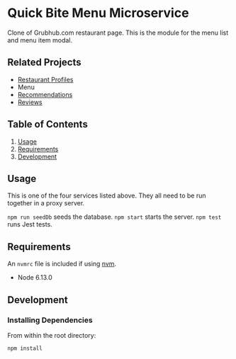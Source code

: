 # Quick Bite Menu Microservice

Clone of Grubhub.com restaurant page. This is the module for the menu list and menu item modal.

## Related Projects

  - [Restaurant Profiles](https://github.com/Quick-Bite/makardjian-profile-service)
  - Menu
  - [Recommendations](https://github.com/Quick-Bite/ngodavidhuy-recommendations-service)
  - [Reviews](https://github.com/Quick-Bite/psmorimoto-reviews-service)

## Table of Contents

1. [Usage](#usage)
1. [Requirements](#requirements)
1. [Development](#development)

## Usage

This is one of the four services listed above. They all need to be run together in a proxy server.

`npm run seedDb` seeds the database.
`npm start` starts the server.
`npm test` runs Jest tests.

## Requirements

An `nvmrc` file is included if using [nvm](https://github.com/creationix/nvm).

- Node 6.13.0

## Development

### Installing Dependencies

From within the root directory:

```sh
npm install
```
